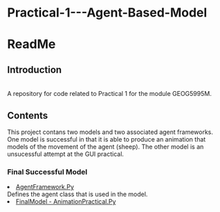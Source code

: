 # Practical-1---Agent-Based-Model

<h1> ReadMe </h1>

<h2> Introduction </h2><br>
A repository for code related to Practical 1 for the module GEOG5995M.

<h2> Contents </h2>

<p> This project contans two models and two associated agent frameworks. One model is successful in that it is able to produce an animation that models of the movement of the agent (sheep). The other model is an unsucessful attempt at the GUI practical.  </p>

<h3> Final Successful Model </h3> 

  <li> <a href="https://github.com/ruthneville/Practical-1-Agent-Based-Model/blob/main/Agent%20Framework.py">  AgentFramework.Py </a> <br>
  Defines the agent class that is used in the model. <br>
  
  <li> <a href="https://github.com/ruthneville/Practical-1-Agent-Based-Model/blob/main/Final%20Model%20-%20Animation%20Practical.py"> FinalModel - AnimationPractical.Py </a> <br>



